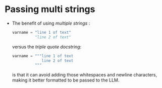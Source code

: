 # Passing multi strings

*   The benefit of using _multiple strings_ :

    ```python
    varname = "line 1 of text"
              "line 2 of text"
    ```

    versus the _triple quote docstring_:

    ```python
    varname = """line 1 of text
                 line 2 of text
              """
    ```

    is that it can avoid adding those whitespaces and newline characters, making it better formatted to be passed to the LLM.
